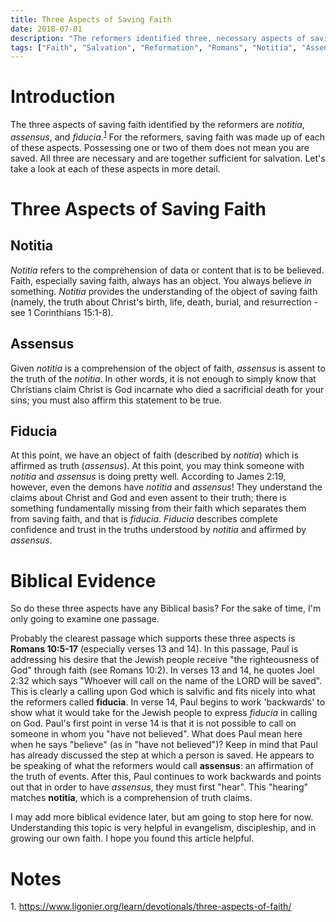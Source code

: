 ```yaml
---
title: Three Aspects of Saving Faith
date: 2018-07-01
description: "The reformers identified three, necessary aspects of saving faith which are helpful in understanding what is means to have genuine, saving faith."
tags: ["Faith", "Salvation", "Reformation", "Romans", "Notitia", "Assensus", "Fiducia"]
---
```


# Introduction

The three aspects of saving faith identified by the reformers are *notitia*, *assensus*, and *fiducia*.<sup>[1](#footnote1)</sup> For the reformers, saving faith was made up of each of these aspects. Possessing one or two of them does not mean you are saved. All three are necessary and are together sufficient for salvation. Let's take a look at each of these aspects in more detail.

# Three Aspects of Saving Faith

## Notitia

*Notitia* refers to the comprehension of data or content that is to be believed. Faith, especially saving faith, always has an object. You always believe *in* something. *Notitia* provides the understanding of the object of saving faith (namely, the truth about Christ's birth, life, death, burial, and resurrection - see 1 Corinthians 15:1-8).

## Assensus

Given *notitia* is a comprehension of the object of faith, *assensus* is assent to the truth of the *notitia*. In other words, it is not enough to simply know that Christians claim Christ is God incarnate who died a sacrificial death for your sins; you must also affirm this statement to be true.

## Fiducia

At this point, we have an object of faith (described by *notitia*) which is affirmed as truth (*assensus*). At this point, you may think someone with *notitia* and *assensus* is doing pretty well. According to James 2:19, however, even the demons have *notitia* and *assensus*! They understand the claims about Christ and God and even assent to their truth; there is something fundamentally missing from their faith which separates them from saving faith, and that is *fiducia*. *Fiducia* describes complete confidence and trust in the truths understood by *notitia* and affirmed by *assensus*.

# Biblical Evidence

So do these three aspects have any Biblical basis? For the sake of time, I'm only going to examine one passage.

Probably the clearest passage which supports these three aspects is **Romans 10:5-17** (especially verses 13 and 14). In this passage, Paul is addressing his desire that the Jewish people receive "the righteousness of God" through faith (see Romans 10:2). In verses 13 and 14, he quotes Joel 2:32 which says "Whoever will call on the name of the LORD will be saved". This is clearly a calling upon God which is salvific and fits nicely into what the reformers called **fiducia**. In verse 14, Paul begins to work 'backwards' to show what it would take for the Jewish people to express *fiducia* in calling on God. Paul's first point in verse 14 is that it is not possible to call on someone in whom you "have not believed". What does Paul mean here when he says "believe" (as in "have not believed")? Keep in mind that Paul has already discussed the step at which a person is saved. He appears to be speaking of what the reformers would call **assensus**: an affirmation of the truth of events. After this, Paul continues to work backwards and points out that in order to have *assensus*, they must first "hear". This "hearing" matches **notitia**, which is a comprehension of truth claims.

I may add more biblical evidence later, but am going to stop here for now. Understanding this topic is very helpful in evangelism, discipleship, and in growing our own faith. I hope you found this article helpful.

# Notes

<a id="footnote1">1. </a>https://www.ligonier.org/learn/devotionals/three-aspects-of-faith/
